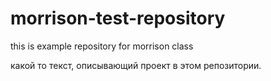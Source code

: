 # morrison-test-repository
this is example repository for morrison class

какой то текст, описывающий проект в этом репозитории.
